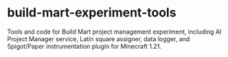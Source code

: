 # build-mart-experiment-tools
Tools and code for Build Mart project management experiment, including AI Project Manager service, Latin square assigner, data logger, and Spigot/Paper instrumentation plugin for Minecraft 1.21.
